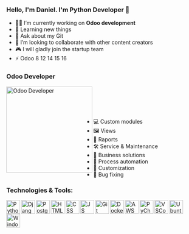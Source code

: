 ### Hello, I'm Daniel. I'm Python Developer 👋

<!--
**danieldemedziuk/danieldemedziuk** is a ✨ _special_ ✨ repository because its `README.md` (this file) appears on your GitHub profile.

Here are some ideas to get you started:-->

- :man_technologist: I’m currently working on <b>Odoo development</b></a>
- 🌱 Learning new things
- 💬 Ask about my Git
- 👯 I’m looking to collaborate with other content creators
- :video_game: I will gladly join the startup team
- :zap: Odoo 8 12 14 15 16

### Odoo Developer

<img align="left" alt="Odoo Developer" width="226px" src="https://i.ibb.co/7Qy6ZhJ/860215381553750363-512.png" />

<br />
<br />
<br />
<br />

- :computer: Custom modules
- :framed_picture: Views
- :memo: Raports
- :hammer_and_wrench: Service & Maintenance
- :briefcase: Business solutions
- :mechanical_arm: Process automation
- :parrot: Customization
- :lady_beetle: Bug fixing


### Technologies & Tools:

<img align="left" alt="Python" width="36px" src="https://i.ibb.co/0QwjgcQ/iconfinder-267-Python-4518857.png" />
<img align="left" alt="Django" width="36px" src="https://i.ibb.co/R0ZJbMV/django.png" />
<img align="left" alt="PostgreSQL" width="36px" src="https://i.ibb.co/txcbYCR/Postgresql-elephant.png" />
<img align="left" alt="HTML" width="36px" src="https://i.ibb.co/j5TfkxD/iconfinder-167-Html5-4519116.png" />
<img align="left" alt="CSS" width="36px" src="https://i.ibb.co/5LBdb08/css-3.png" />
<img align="left" alt="JS" width="36px" src="https://i.ibb.co/1KRDBNf/iconfinder-187-Js-4519134.png" />
<img align="left" alt="Git" width="36px" src="https://i.ibb.co/qyr7d80/iconfinder-141-Git-4519077.png" />
<img align="left" alt="Docker" width="36px" src="https://i.ibb.co/Kytmv5S/DOCKK1.png" />
<img align="left" alt="AWS" width="36px" src="https://i.ibb.co/0XHmSKx/AWS-FIn.png" />
<img align="left" alt="PyCharm" width="36px" src="https://i.ibb.co/DbWXwzN/pycharm-logo-big.png" />
<img align="left" alt="VSCode" width="36px" src="https://i.ibb.co/v49NtB3/1-u9-Rw2z-T1k-Ql0-I0-Oa-9vc-g.png" />
<img align="left" alt="Ubuntu" width="36px" src="https://i.ibb.co/CHm264n/888879.png" />
<img align="left" alt="Windows" width="36px" src="https://i.ibb.co/X76sQCg/desktop-microsoft-os-screen-technology-windows-icon-1320192780138264654-512.png" />
